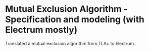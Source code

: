 # Mutual Exclusion Algorithm - Specification and modeling (with Electrum mostly)

Translated a mutual exclusion algorithm from TLA+ to Electrum.
